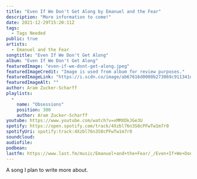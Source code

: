 ```yaml
---
title: "Even If We Don't Get Along by Emanuel and the Fear"
description: "More information to come!"
date: 2021-12-29T15:20:11Z
tags:
  - Tags Needed
public: true
artists:
  - Emanuel and the Fear
songtitle: "Even If We Don't Get Along"
album: "Even If We Don't Get Along"
featuredImage: "even-if-we-dont-get-along.jpeg"
featuredImageCredit: "Image is used from album for review purposes."
featuredImageLink: "https://i.scdn.co/image/ab67616d0000b273069c911341d0f3d21f000f36"
featuredImageAlt: ""
author: Aram Zucker-Scharff
playlists:
  -
    name: "Obsessions"
    position: 300
    author: Aram Zucker-Scharff
youtube: https://www.youtube.com/watch?v=xMMXDkJGe3U
spotify: https://open.spotify.com/track/4Xzbl76n3S0cPFwTw1m7r0
spotifyUri: spotify:track:4Xzbl76n3S0cPFwTw1m7r0
soundcloud:
audiofile:
podbean:
lastfm: https://www.last.fm/music/Emanuel+and+the+Fear/_/Even+If+We+Don%27t+Get+Along
---
```


A song I plan to write more about.
		